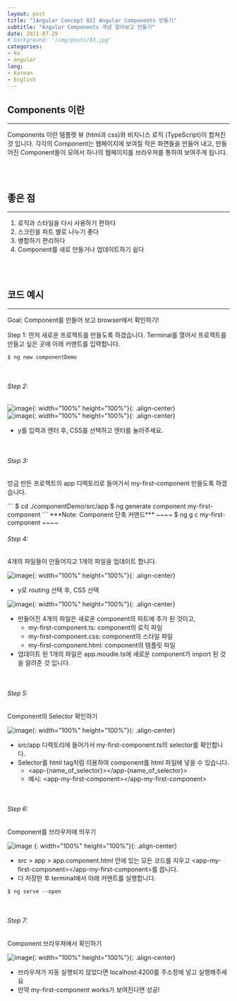 ```yaml
---
layout: post
title: "[Angular Concept 02] Angular Components 만들기"
subtitle: "Angular Components 개념 알아보고 만들기"
date: 2021-07-29
# background: '/img/posts/03.jpg'
categories:
- ko
- angular
lang:
- Korean
- English
---
```


## Components 이란
***
Components 이란 템플렛 뷰 (html과 css)와 비지니스 로직 (TypeScript)이 합쳐진 것 입니다. 각각의 Component는 웹페이지에 보여질 작은 화면들을 만들어 내고, 만들어진 Component들이 모여서 하나의 웹페이지를 브라우져를 통하여 보여주게 됩니다. 

<!-- 예시로 아마존 웹사이트를 보도록 하겠습니다. 아마 아마존이 Angular를 사용하지는 않겠지만 좋은 Component 예시라서 아마존 웹사이트로 보여드립니다.   -->
<br>
<br>

## 좋은 점
***
1. 로직과 스타일을 다시 사용하기 편하다  
2. 스크린을 파트 별로 나누기 좋다  
3. 병합하기 편리하다  
4. Component를 새로 만들거나 업데이트하기 쉽다  
<br>
<br>

## 코드 예시
***
Goal: Component를 만들어 보고 browser에서 확인하기!
<br>

Step 1: 먼저 새로운 프로젝트를 만들도록 하겠습니다. Terminal를 열어서 프로젝트를 만들고 싶은 곳에 아래 커맨트를 입력합니다.  
~~~~
$ ng new componentDemo
~~~~
<br>

<h6>Step 2:</h6> 

![image](https://user-images.githubusercontent.com/44415731/127566380-1daac241-b8fd-4998-bebc-8207a12c2080.png){: width="100%" height="100%"}{: .align-center}  
![image](https://user-images.githubusercontent.com/44415731/127567190-afec7ad3-3c57-4cb0-b8e6-de2ca36704a5.png){: width="100%" height="100%"}{: .align-center}  

- y를 입력과 엔터 후, CSS를 선택하고 엔터를 눌러주세요.

<br>

<h6>Step 3:</h6> <p style="margin-top:0px">방금 만든 프로젝트의 app 디렉토리로 들어가서 my-first-component 만들도록 하겠습니다.</p>  
```
$ cd ./componentDemo/src/app
$ ng generate component my-first-component
```
***Note: Component 단축 커멘드***
~~~~
$ ng g c my-first-component
~~~~
<br>

<h6>Step 4:</h6> 4개의 파일들이 만들어지고 1개의 파일을 업데이트 합니다.

![image](https://user-images.githubusercontent.com/44415731/127567976-706cb96f-89b6-4577-b6f1-7eec5859c333.png){: width="100%" height="100%"}{: .align-center}  
- y로 routing 선택 후, CSS 선택

![image](https://user-images.githubusercontent.com/44415731/127569468-d28cc7e1-c714-4dbc-a342-b79379f31957.png){: width="100%" height="100%"}{: .align-center}  
- 만들어진 4개의 파일은 새로운 component의 파트에 추가 된 것이고,
  - my-first-component.ts: component의 로직 파일
  - my-first-component.css: component의 스타일 파일
  - my-first-component.html: component의 템플릿 파일 
- 업데이트 된 1개의 파일은 app.moudle.ts에 새로운 component가 import 된 것을 알려준 것 입니다.
<br>

<h6>Step 5:</h6> Component의 Selector 확인하기

![image](https://user-images.githubusercontent.com/44415731/127720479-d6979ab2-e811-49db-a312-88016b660d95.png){: width="100%" height="100%"}{: .align-center} 
- src/app 디렉토리에 들어가서 my-first-component.ts의 selector를 확인합니다.
- Selector를 html tag처럼 이용하여 component를 html 파일에 넣을 수 있습니다.
  - \<app-{name_of_selector}>\</app-{name_of_selector}>
  - 예시: \<app-my-first-component>\</app-my-first-component>
<br>

<h6>Step 6:</h6> Component를 브라우저에 띄우기

![image](https://user-images.githubusercontent.com/44415731/127720983-6e117662-1115-483d-875b-185731f0a402.png)
{: width="100%" height="100%"}{: .align-center}  
- src > app > app.component.html 안에 있는 모든 코드를 지우고 \<app-my-first-component>\</app-my-first-component>를 씁니다.
- 다 저장한 후 terminal에서 아래 커멘트를 실행합니다.
~~~~
$ ng serve --open
~~~~
<br>

<h6>Step 7:</h6> Component 브라우져에서 확인하기

![image](https://user-images.githubusercontent.com/44415731/127721185-fd754c12-f5a2-4f30-992a-3c420f4deffc.png){: width="100%" height="100%"}{: .align-center}  
- 브라우져가 자동 실행되지 않았다면 localhost:4200를 주소창에 넣고 실행해주세요
- 만약 my-first-component works가 보여진다면 성공!

